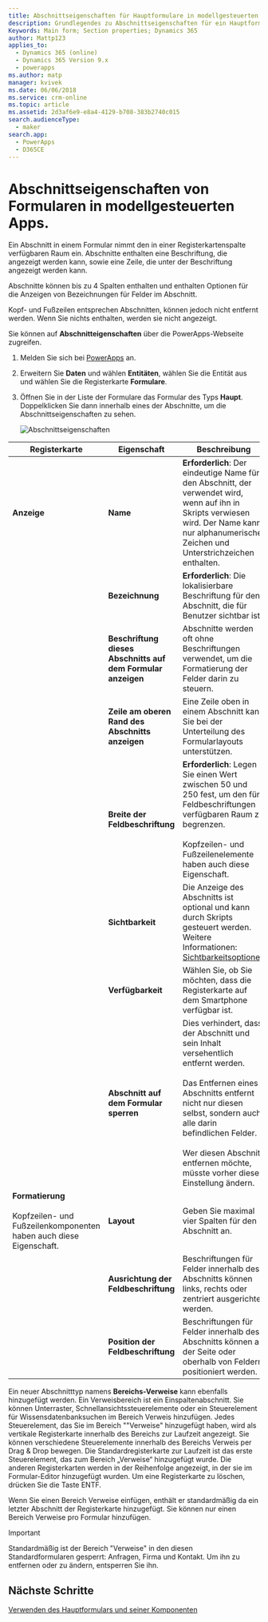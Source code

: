 ```yaml
---
title: Abschnittseigenschaften für Hauptformulare in modellgesteuerten Apps in PowerApps | MicrosoftDocs
description: Grundlegendes zu Abschnittseigenschaften für ein Hauptformular
Keywords: Main form; Section properties; Dynamics 365
author: Mattp123
applies_to:
  - Dynamics 365 (online)
  - Dynamics 365 Version 9.x
  - powerapps
ms.author: matp
manager: kvivek
ms.date: 06/06/2018
ms.service: crm-online
ms.topic: article
ms.assetid: 2d3af6e9-e8a4-4129-b708-383b2740c015
search.audienceType:
  - maker
search.app:
  - PowerApps
  - D365CE
---
```

# <a name="model-driven-app-form-section-properties"></a>Abschnittseigenschaften von Formularen in modellgesteuerten Apps.

 Ein Abschnitt in einem Formular nimmt den in einer Registerkartenspalte verfügbaren Raum ein. Abschnitte enthalten eine Beschriftung, die angezeigt werden kann, sowie eine Zeile, die unter der Beschriftung angezeigt werden kann.  
  
 Abschnitte können bis zu 4 Spalten enthalten und enthalten Optionen für die Anzeigen von Bezeichnungen für Felder im Abschnitt.  
  
 Kopf- und Fußzeilen entsprechen Abschnitten, können jedoch nicht entfernt werden. Wenn Sie nichts enthalten, werden sie nicht angezeigt. 

Sie können auf **Abschnitteigenschaften** über die PowerApps-Webseite zugreifen. 
1. Melden Sie sich bei [PowerApps](https://web.powerapps.com/?utm_source=padocs&utm_medium=linkinadoc&utm_campaign=referralsfromdoc) an.  

2.  Erweitern Sie **Daten** und wählen **Entitäten**, wählen Sie die Entität aus und wählen Sie die Registerkarte **Formulare**. 

3.  Öffnen Sie in der Liste der Formulare das Formular des Typs **Haupt**. Doppelklicken Sie dann innerhalb eines der Abschnitte, um die Abschnittseigenschaften zu sehen. 

    ![Abschnittseigenschaften](media/section-properties.png)
  
|Registerkarte|Eigenschaft|Beschreibung|  
|---------|--------------|-----------------|  
|**Anzeige**|**Name**|**Erforderlich**: Der eindeutige Name für den Abschnitt, der verwendet wird, wenn auf ihn in Skripts verwiesen wird. Der Name kann nur alphanumerische Zeichen und Unterstrichzeichen enthalten.|  
||**Bezeichnung**|**Erforderlich**: Die lokalisierbare Beschriftung für den Abschnitt, die für Benutzer sichtbar ist.|  
||**Beschriftung dieses Abschnitts auf dem Formular anzeigen**|Abschnitte werden oft ohne Beschriftungen verwendet, um die Formatierung der Felder darin zu steuern.|  
||**Zeile am oberen Rand des Abschnitts anzeigen**|Eine Zeile oben in einem Abschnitt kann Sie bei der Unterteilung des Formularlayouts unterstützen.|  
||**Breite der Feldbeschriftung**|**Erforderlich**: Legen Sie einen Wert zwischen 50 und 250 fest, um den für Feldbeschriftungen verfügbaren Raum zu begrenzen.<br /><br /> Kopfzeilen- und Fußzeilenelemente haben auch diese Eigenschaft.|  
||**Sichtbarkeit**|Die Anzeige des Abschnitts ist optional und kann durch Skripts gesteuert werden. Weitere Informationen: [Sichtbarkeitsoptionen](visibility-options-legacy.md)|  
||**Verfügbarkeit**|Wählen Sie, ob Sie möchten, dass die Registerkarte auf dem Smartphone verfügbar ist.|  
||**Abschnitt auf dem Formular sperren**|Dies verhindert, dass der Abschnitt und sein Inhalt versehentlich entfernt werden.<br /><br /> Das Entfernen eines Abschnitts entfernt nicht nur diesen selbst, sondern auch alle darin befindlichen Felder.<br /><br /> Wer diesen Abschnitt entfernen möchte, müsste vorher diese Einstellung ändern.|  
|**Formatierung**<br /><br /> Kopfzeilen- und Fußzeilenkomponenten haben auch diese Eigenschaft.|**Layout**|Geben Sie maximal vier Spalten für den Abschnitt an.|  
||**Ausrichtung der Feldbeschriftung**|Beschriftungen für Felder innerhalb des Abschnitts können links, rechts oder zentriert ausgerichtet werden.|  
||**Position der Feldbeschriftung**|Beschriftungen für Felder innerhalb des Abschnitts können an der Seite oder oberhalb von Feldern positioniert werden.|  


Ein neuer Abschnitttyp namens **Bereichs-Verweise** kann ebenfalls hinzugefügt werden. Ein Verweisbereich ist ein Einspaltenabschnitt. Sie können Unterraster, Schnellansichtssteuerelemente oder ein Steuerelement für Wissensdatenbanksuchen im Bereich Verweis hinzufügen. Jedes Steuerelement, das Sie im Bereich ""Verweise" hinzugefügt haben, wird als vertikale Registerkarte innerhalb des Bereichs zur Laufzeit angezeigt. Sie können verschiedene Steuerelemente innerhalb des Bereichs Verweis per Drag & Drop bewegen. Die Standardregisterkarte zur Laufzeit ist das erste Steuerelement, das zum Bereich „Verweise“ hinzugefügt wurde. Die anderen Registerkarten werden in der Reihenfolge angezeigt, in der sie im Formular-Editor hinzugefügt wurden. Um eine Registerkarte zu löschen, drücken Sie die Taste ENTF.  
  
Wenn Sie einen Bereich Verweise einfügen, enthält er standardmäßig da ein letzter Abschnitt der Registerkarte hinzugefügt. Sie können nur einen Bereich Verweise pro Formular hinzufügen.  
  
> [!IMPORTANT]
>  Standardmäßig ist der Bereich "Verweise" in den diesen Standardformularen gesperrt: Anfragen, Firma und Kontakt. Um ihn zu entfernen oder zu ändern, entsperren Sie ihn. 

## <a name="next-steps"></a>Nächste Schritte

[Verwenden des Hauptformulars und seiner Komponenten](use-main-form-and-components.md)

